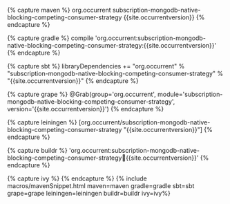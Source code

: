 {% capture maven %}
<dependency>
    <groupId>org.occurrent</groupId>
    <artifactId>subscription-mongodb-native-blocking-competing-consumer-strategy</artifactId>
    <version>{{site.occurrentversion}}</version>
</dependency>
{% endcapture %}

{% capture gradle %}
compile 'org.occurrent:subscription-mongodb-native-blocking-competing-consumer-strategy:{{site.occurrentversion}}'
{% endcapture %}

{% capture sbt %}
libraryDependencies += "org.occurrent" % "subscription-mongodb-native-blocking-competing-consumer-strategy" % "{{site.occurrentversion}}"
{% endcapture %}

{% capture grape %}
@Grab(group='org.occurrent', module='subscription-mongodb-native-blocking-competing-consumer-strategy', version='{{site.occurrentversion}}') 
{% endcapture %}

{% capture leiningen %}
[org.occurrent/subscription-mongodb-native-blocking-competing-consumer-strategy "{{site.occurrentversion}}"]
{% endcapture %}

{% capture buildr %}
'org.occurrent:subscription-mongodb-native-blocking-competing-consumer-strategy:jar:{{site.occurrentversion}}'
{% endcapture %}

{% capture ivy %}
<dependency org="org.occurrent" name="subscription-mongodb-native-blocking-competing-consumer-strategy" rev="{{site.occurrentversion}}" />
{% endcapture %}
{% include macros/mavenSnippet.html maven=maven gradle=gradle sbt=sbt grape=grape leiningen=leiningen buildr=buildr ivy=ivy%}